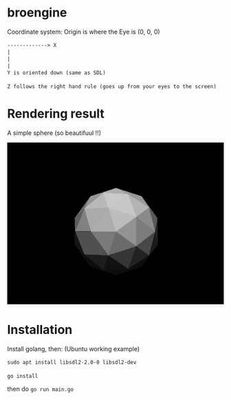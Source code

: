 # broengine

Coordinate system: 
    Origin is where the Eye is (0, 0, 0)

    -------------> X
    |
    |
    |
    Y is oriented down (same as SDL)

    Z follows the right hand rule (goes up from your eyes to the screen)


# Rendering result

A simple sphere (so beautifuul !!)

![img](assets/simple_sphere.png)

# Installation

Install golang, then:
(Ubuntu working example)
```
sudo apt install libsdl2-2.0-0 libsdl2-dev

go install
```
then do `go run main.go`